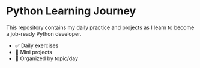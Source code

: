 # Python Learning Journey

This repository contains my daily practice and projects as I learn to become a job-ready Python developer.

- ✅ Daily exercises
- 🧪 Mini projects
- 📁 Organized by topic/day
